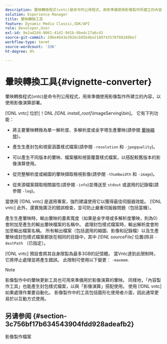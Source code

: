 ```yaml
---
description: 暈映轉換程式(vntc)是命令列公用程式，用來準備使用影像製作所建立的內容，以使用影像演算部署。
solution: Experience Manager
title: 暈映轉換工具
feature: Dynamic Media Classic,SDK/API
role: Developer,User
exl-id: 9e2ad2d4-9061-41d1-941b-8be4c17a6c43
source-git-commit: 206e4643e3926cb85b4be2189743578f88180be7
workflow-type: tm+mt
source-wordcount: '336'
ht-degree: 0%

---
```


# 暈映轉換工具{#vignette-converter}

暈映轉換程式(vntc)是命令列公用程式，用來準備使用影像製作所建立的內容，以使用影像演算部署。

[!DNL vntc] 位於[！DNL *[!DNL install_root]*\ImageServing\bin]。 它有下列功能：

* 將主要暈映轉換為單一解析度、多解析度或金字塔生產暈映(請參閱 [暈映縮放](../../../../ir-api/vntc/utilities/c-ir-vignette-converter-vntc/c-ir-vignette-scaling.md#concept-e373a29c2f954df98d704c7723804585))。
* 產生生產封包和視窗涵蓋樣式檔案(請參閱 `-resolution` 和 `-jpegquality`)。

* 可以產生不同版本的暈映、檔案櫃和視窗覆蓋樣式檔案，以搭配較舊版本的影像演算使用。
* 從完整解析度或縮圖的暈映擷取檢視影像(請參閱 `-thumbwidth` 和 `-image`)。
* 從來源檔案擷取相關屬性(請參閱 `-info`)並傳送至 `stdout` 或選用的記錄檔(請參閱 `-log`)。

當使用 [!DNL vntc] 是選用專案，強烈建議使用它以獲得最佳伺服器效能。 [!DNL vntc] 此外，還實施廣泛的錯誤檢查，並可防止嚴重伺服器問題（包括當機）。

產生生產暈映時，輸出暈映的畫素寬度（如果是金字塔或多解析度暈映，則為0）會附加至產生的輸出暈映檔案的名稱中。 處理封包樣式檔案時，輸出解析度會附加至輸出檔案名稱。 所有輸出檔案（包括選用的縮圖、影像和記錄檔）以及生產暈映或封包樣式檔案都放在相同的目錄中，其中 *[!DNL sourceFile]* 位置(除非 `-destPath` （已指定）。

[!DNL vntc] 預設會將其自身限製為最多3GB的記憶體。 當Vntc達到此限制時，它將停止處理並將產生錯誤。 此限制可使用以下變更： `-maxmem`.

>[!NOTE]
>
>影像製作中的暈映更新工具也可用來準備用於影像演算的暈映。 同樣地，「內容製作工具」也能產生封包樣式檔案，以與「影像演算」搭配使用。 使用 [!DNL vntc] 如果處理作業要自動化。 影像製作中的工具包括圖形化使用者介面，因此通常更易於以互動方式使用。

## 另请参阅 {#section-3c756bf17b634543904fdd928adeafb2}

影像製作檔案
